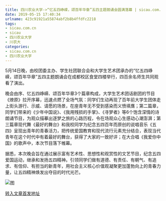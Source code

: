 ```yaml
---
title: 四川农业大学->“忆五四峥嵘，颂百年华章”五四主题朗诵会圆满落幕 | sicau.com.cn
date: 2019-05-15 17:40:34
urlname: 423c91921a55874abf2b8b4ffdfc2218
tags: 
- sicau.com.cn
- sicau
- 四川农业大学
- 川农大
categories:
- sicau.com.cn
- 四川农业大学
---
```



5月14日晚，由校团委主办、学生社团联合会和大学生艺术团承办的“忆五四峥嵘，颂百年华章”五四主题朗诵会在成都校区食堂四楼举行，四百余名师生共同观看了演出。

晚会由序、忆五四峥嵘、颂百年华章3个篇章构成，大学生艺术团话剧团的节目《燎原》拉开序幕，迅速点燃了全场气氛：同学们生动再现了百年前大学生团体走上街头游行、示威、请愿的场景，在座青年无不受到感染而义愤填膺；第二篇章，同学们带来的《少年中国说》、《我用残损的手掌》、《寻梦者》等6个饱含深情的诗朗诵节目，为观众描摹出逐梦之旅的心路历程，令在场观众心生感动心潮澎湃；第三篇章现代舞《最好的舞台》和我校同学为纪念五四百年而原创的说唱音乐《五四》呈现出青年的青春活力，把传统爱国教育和现代流行元素充分结合，表现当代青年在这个时代中有着最好的舞台，获得了大家的一致好评；在大合唱《我爱你中国》的歌声中，本次节目落下帷幕。

据悉，本次晚会旨在通过展示富有艺术性、思想性和观赏性的文艺节目，纪念五四爱国运动，继承和发扬五四精神。引领同学们做有道德、有责任、有朝气、有追求、有信仰、有担当的新青年，用社会主义核心价值观凝聚更加蓬勃向上的青春力量，让五四精神焕发出夺目的时代光芒。



![图](https://news.sicau.edu.cn/__local/8/3A/85/6C2C7591CCF8A389E0BEFD166CA_13A23FC9_E7CD.jpg)

[转入文章首发地址](https://news.sicau.edu.cn/info/1078/51211.htm)
